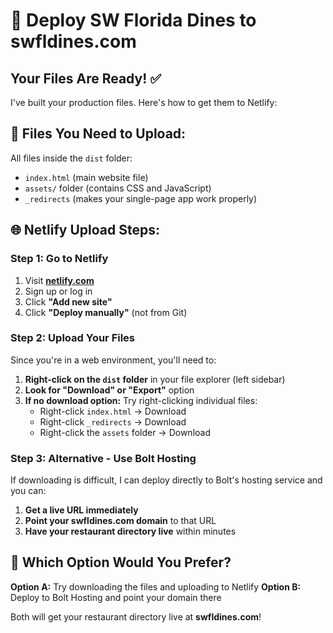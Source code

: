 # 🚀 Deploy SW Florida Dines to swfldines.com

## Your Files Are Ready! ✅

I've built your production files. Here's how to get them to Netlify:

## 📁 **Files You Need to Upload:**

All files inside the `dist` folder:
- `index.html` (main website file)
- `assets/` folder (contains CSS and JavaScript)
- `_redirects` (makes your single-page app work properly)

## 🌐 **Netlify Upload Steps:**

### **Step 1: Go to Netlify**
1. Visit **[netlify.com](https://netlify.com)**
2. Sign up or log in
3. Click **"Add new site"**
4. Click **"Deploy manually"** (not from Git)

### **Step 2: Upload Your Files**
Since you're in a web environment, you'll need to:

1. **Right-click on the `dist` folder** in your file explorer (left sidebar)
2. **Look for "Download" or "Export"** option
3. **If no download option:** Try right-clicking individual files:
   - Right-click `index.html` → Download
   - Right-click `_redirects` → Download
   - Right-click the `assets` folder → Download

### **Step 3: Alternative - Use Bolt Hosting**
If downloading is difficult, I can deploy directly to Bolt's hosting service and you can:
1. **Get a live URL immediately**
2. **Point your swfldines.com domain** to that URL
3. **Have your restaurant directory live** within minutes

## 🎯 **Which Option Would You Prefer?**

**Option A:** Try downloading the files and uploading to Netlify
**Option B:** Deploy to Bolt Hosting and point your domain there

Both will get your restaurant directory live at **swfldines.com**!